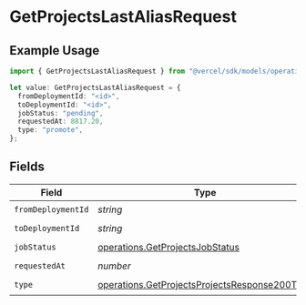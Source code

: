 # GetProjectsLastAliasRequest

## Example Usage

```typescript
import { GetProjectsLastAliasRequest } from "@vercel/sdk/models/operations/getprojects.js";

let value: GetProjectsLastAliasRequest = {
  fromDeploymentId: "<id>",
  toDeploymentId: "<id>",
  jobStatus: "pending",
  requestedAt: 8817.20,
  type: "promote",
};
```

## Fields

| Field                                                                                                          | Type                                                                                                           | Required                                                                                                       | Description                                                                                                    |
| -------------------------------------------------------------------------------------------------------------- | -------------------------------------------------------------------------------------------------------------- | -------------------------------------------------------------------------------------------------------------- | -------------------------------------------------------------------------------------------------------------- |
| `fromDeploymentId`                                                                                             | *string*                                                                                                       | :heavy_check_mark:                                                                                             | N/A                                                                                                            |
| `toDeploymentId`                                                                                               | *string*                                                                                                       | :heavy_check_mark:                                                                                             | N/A                                                                                                            |
| `jobStatus`                                                                                                    | [operations.GetProjectsJobStatus](../../models/operations/getprojectsjobstatus.md)                             | :heavy_check_mark:                                                                                             | N/A                                                                                                            |
| `requestedAt`                                                                                                  | *number*                                                                                                       | :heavy_check_mark:                                                                                             | N/A                                                                                                            |
| `type`                                                                                                         | [operations.GetProjectsProjectsResponse200Type](../../models/operations/getprojectsprojectsresponse200type.md) | :heavy_check_mark:                                                                                             | N/A                                                                                                            |